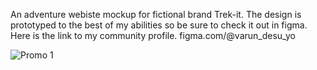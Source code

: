 An adventure webiste mockup for fictional brand Trek-it. The design is prototyped to the best of my abilities so be sure to check it out in figma.
Here is the link to my community profile. figma.com/@varun_desu_yo 

![Promo 1](https://github.com/varun-desu-yo/trekit-figma-mockup/assets/70738527/a022f901-4333-4b54-a658-e359059c8acf)
